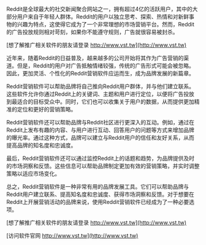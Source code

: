Reddit是全球最大的社交新闻聚合网站之一，拥有超过4亿的活跃用户，其中的大部分用户来自于年轻人群体。Reddit的用户以独立思考、探索、热情和对新鲜事物的兴趣为特点，这使得它成为了一个非常理想的市场营销平台。然而，Reddit的广告投放规则相对苛刻，如果你不能遵守规则，广告就很容易被封杀。

[想了解推广相关软件的朋友请登录 http://www.vst.tw](http://www.vst.tw)

近年来，随着Reddit的日益普及，越来越多的公司开始将其作为广告营销的渠道。但是，Reddit的用户对广告抵触情绪较强，传统的广告形式可能会被忽略。因此，更加灵活、个性化的Reddit营销软件应运而生，成为品牌发展的新篇章。

Reddit营销软件可以帮助品牌将自己推向Reddit用户群体，并与他们建立联系。这些软件允许你通过Reddit上的关键词、主题和用户进行定位，以便将广告投放到最适合的目标受众中。同时，它们也可以收集关于用户的数据，从而提供更加精准的定位和更好的营销策略。

Reddit营销软件还可以帮助品牌与Reddit社区进行更深入的互动。例如，通过在Reddit上发布有趣的内容、与用户进行互动、回答用户的问题等方式来增加品牌的曝光率。通过这种方式，品牌可以建立与Reddit用户的信任和友好关系，从而提高品牌的知名度和忠诚度。

最后，Reddit营销软件还可以通过监控Reddit上的话题和趋势，为品牌提供及时的市场洞察和反馈。这些信息可以帮助品牌制定更加有效的营销策略，并实时调整策略以适应市场变化。

总之，Reddit营销软件是一种非常有用的品牌发展工具。它们可以帮助品牌与Reddit用户建立联系、提高知名度和忠诚度、获得市场洞察和反馈。对于想要在Reddit上开展营销活动的品牌来说，使用Reddit营销软件已经成为了一种必要选项。

[想了解推广相关软件的朋友请登录 http://www.vst.tw](http://www.vst.tw)


[访问软件官网 http://www.vst.tw](http://www.vst.tw)
